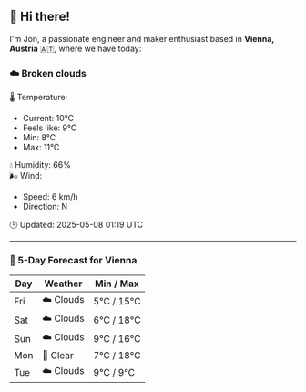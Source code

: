 ## 👋 Hi there!

I'm Jon, a passionate engineer and maker enthusiast based in **Vienna, Austria** 🇦🇹, where we have today:

### ☁️ Broken clouds 

🌡️ Temperature: 
* Current: 10°C
* Feels like: 9°C
* Min: 8°C 
* Max: 11°C  

💧 Humidity: 66%  
🌬️ Wind: 
* Speed: 6 km/h 
* Direction: N  

🕒 Updated: 2025-05-08 01:19 UTC

---

### 📅 5-Day Forecast for Vienna

| Day | Weather | Min / Max |
|-----|---------|------------|
| Fri | ☁️ Clouds | 5°C / 15°C |
| Sat | ☁️ Clouds | 6°C / 18°C |
| Sun | ☁️ Clouds | 9°C / 16°C |
| Mon | 🌙 Clear | 7°C / 18°C |
| Tue | ☁️ Clouds | 9°C / 9°C |

